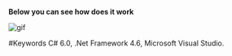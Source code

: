  **Below you can see how does it work**
 
![gif](https://cloud.githubusercontent.com/assets/24455176/26050750/e32cf116-3970-11e7-98f9-b1f9f0c4b12e.gif)





#Keywords
C# 6.0, .Net Framework 4.6, Microsoft Visual Studio.
